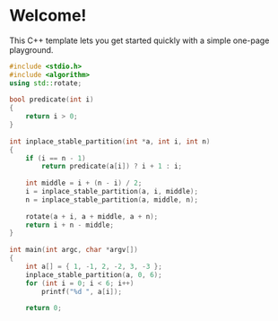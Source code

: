 # Welcome!

This C++ template lets you get started quickly with a simple one-page playground.

```C++ runnable
#include <stdio.h>
#include <algorithm>
using std::rotate;
 
bool predicate(int i)
{
    return i > 0;
}
 
int inplace_stable_partition(int *a, int i, int n)
{
    if (i == n - 1)
        return predicate(a[i]) ? i + 1 : i;
 
    int middle = i + (n - i) / 2;
    i = inplace_stable_partition(a, i, middle);
    n = inplace_stable_partition(a, middle, n);
 
    rotate(a + i, a + middle, a + n);
    return i + n - middle;
}
 
int main(int argc, char *argv[])
{
    int a[] = { 1, -1, 2, -2, 3, -3 };
    inplace_stable_partition(a, 0, 6);
    for (int i = 0; i < 6; i++)
        printf("%d ", a[i]);
     
    return 0;
